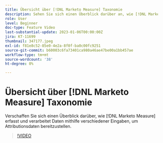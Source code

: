 ```yaml
---
title: Übersicht über [!DNL Marketo Measure] Taxonomie
description: Sehen Sie sich einen Überblick darüber an, wie [!DNL Marketo Measure] erfasst und verarbeitet Daten mithilfe verschiedener Eingaben, um Attributionsdaten bereitzustellen.
role: User
level: Beginner
doc-type: Feature Video
last-substantial-update: 2023-01-06T00:00:00Z
jira: KT-11699
thumbnail: 347177.jpeg
exl-id: f81e8c52-85e0-4e2a-8f0f-ba0c00fc9251
source-git-commit: b60003c6fa73401ca980a46ae47be00a1bb457ae
workflow-type: tm+mt
source-wordcount: '38'
ht-degree: 0%

---
```


# Übersicht über [!DNL Marketo Measure] Taxonomie

Verschaffen Sie sich einen Überblick darüber, wie [!DNL Marketo Measure] erfasst und verarbeitet Daten mithilfe verschiedener Eingaben, um Attributionsdaten bereitzustellen.

>[!VIDEO](https://video.tv.adobe.com/v/347177/?quality=12&learn=on)
